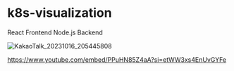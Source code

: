 # k8s-visualization
React Frontend
Node.js Backend

![KakaoTalk_20231016_205445808](https://github.com/nostaljic/k8s-visualization/assets/72537190/f27abce9-5f37-4950-b6bb-518bf574c916)

https://www.youtube.com/embed/PPuHN85Z4aA?si=etWW3xs4EnUvGYFe
